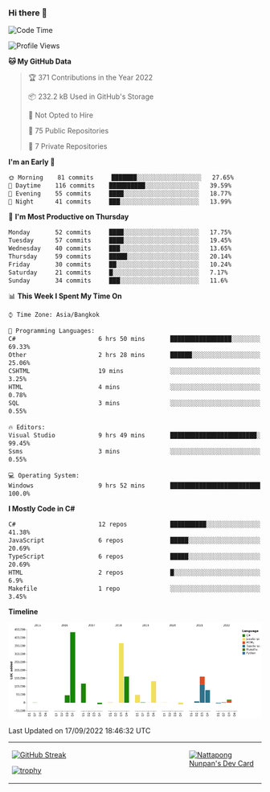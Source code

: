 ### Hi there 👋

<!--START_SECTION:waka-->
![Code Time](http://img.shields.io/badge/Code%20Time-294%20hrs%2051%20mins-blue)

![Profile Views](http://img.shields.io/badge/Profile%20Views-0-blue)

**🐱 My GitHub Data** 

> 🏆 371 Contributions in the Year 2022
 > 
> 📦 232.2 kB Used in GitHub's Storage 
 > 
> 🚫 Not Opted to Hire
 > 
> 📜 75 Public Repositories 
 > 
> 🔑 7 Private Repositories  
 > 
**I'm an Early 🐤** 

```text
🌞 Morning    81 commits     ███████░░░░░░░░░░░░░░░░░░   27.65% 
🌆 Daytime    116 commits    ██████████░░░░░░░░░░░░░░░   39.59% 
🌃 Evening    55 commits     ████░░░░░░░░░░░░░░░░░░░░░   18.77% 
🌙 Night      41 commits     ███░░░░░░░░░░░░░░░░░░░░░░   13.99%

```
📅 **I'm Most Productive on Thursday** 

```text
Monday       52 commits     ████░░░░░░░░░░░░░░░░░░░░░   17.75% 
Tuesday      57 commits     ████░░░░░░░░░░░░░░░░░░░░░   19.45% 
Wednesday    40 commits     ███░░░░░░░░░░░░░░░░░░░░░░   13.65% 
Thursday     59 commits     █████░░░░░░░░░░░░░░░░░░░░   20.14% 
Friday       30 commits     ██░░░░░░░░░░░░░░░░░░░░░░░   10.24% 
Saturday     21 commits     █░░░░░░░░░░░░░░░░░░░░░░░░   7.17% 
Sunday       34 commits     ███░░░░░░░░░░░░░░░░░░░░░░   11.6%

```


📊 **This Week I Spent My Time On** 

```text
⌚︎ Time Zone: Asia/Bangkok

💬 Programming Languages: 
C#                       6 hrs 50 mins       █████████████████░░░░░░░░   69.33% 
Other                    2 hrs 28 mins       ██████░░░░░░░░░░░░░░░░░░░   25.06% 
CSHTML                   19 mins             ░░░░░░░░░░░░░░░░░░░░░░░░░   3.25% 
HTML                     4 mins              ░░░░░░░░░░░░░░░░░░░░░░░░░   0.78% 
SQL                      3 mins              ░░░░░░░░░░░░░░░░░░░░░░░░░   0.55%

🔥 Editors: 
Visual Studio            9 hrs 49 mins       ████████████████████████░   99.45% 
Ssms                     3 mins              ░░░░░░░░░░░░░░░░░░░░░░░░░   0.55%

💻 Operating System: 
Windows                  9 hrs 52 mins       █████████████████████████   100.0%

```

**I Mostly Code in C#** 

```text
C#                       12 repos            ██████████░░░░░░░░░░░░░░░   41.38% 
JavaScript               6 repos             █████░░░░░░░░░░░░░░░░░░░░   20.69% 
TypeScript               6 repos             █████░░░░░░░░░░░░░░░░░░░░   20.69% 
HTML                     2 repos             █░░░░░░░░░░░░░░░░░░░░░░░░   6.9% 
Makefile                 1 repo              ░░░░░░░░░░░░░░░░░░░░░░░░░   3.45%

```


**Timeline**

![Chart not found](https://raw.githubusercontent.com/aixasz/aixasz/main/charts/bar_graph.png) 


 Last Updated on 17/09/2022 18:46:32 UTC
<!--END_SECTION:waka-->

<table>
<tr>
<td width="70%" valign="top">
 
 [![GitHub Streak](http://github-readme-streak-stats.herokuapp.com?user=aixasz&theme=github-dark&hide_border=true&date_format=%5BY%20%5DM%20j)](https://git.io/streak-stats)

 [![trophy](https://github-profile-trophy.vercel.app/?username=aixasz&theme=onedark)](https://github.com/ryo-ma/github-profile-trophy)
 </td>
<td width="30%" valign="top">
 
<a href="https://app.daily.dev/aixasz"><img src="https://api.daily.dev/devcards/403207936e6547c9a85ea449e9f3abe8.png?r=re8" alt="Nattapong Nunpan's Dev Card"/></a>

 </td>
</tr>
</table>
 
